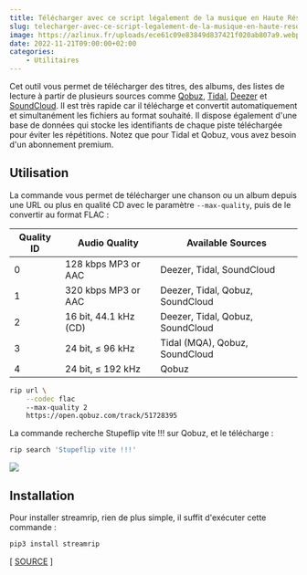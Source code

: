 ```yaml
---
title: Télécharger avec ce script légalement de la musique en Haute Résolution (Hi-Res) sur Qobuz
slug: telecharger-avec-ce-script-legalement-de-la-musique-en-haute-resolution-sur-qobuz
image: https://azlinux.fr/uploads/ece61c09e83849d837421f020ab807a9.webp
date: 2022-11-21T09:00:00+02:00
categories:
    - Utilitaires
---
```


Cet outil vous permet de télécharger des titres, des albums, des listes de lecture à partir de plusieurs sources comme [Qobuz](https://www.qobuz.com/), [Tidal](https://tidal.com/), [Deezer](https://www.deezer.com/) et [SoundCloud](https://soundcloud.com/). Il est très rapide car il télécharge et convertit automatiquement et simultanément les fichiers au format souhaité. Il dispose également d'une base de données qui stocke les identifiants de chaque piste téléchargée pour éviter les répétitions. Notez que pour Tidal et Qobuz, vous avez besoin d'un abonnement premium.

## Utilisation

La commande vous permet de télécharger une chanson ou un album depuis une URL ou plus en qualité CD avec le paramètre `--max-quality`, puis de le convertir au format FLAC :

| Quality ID | Audio Quality | Available Sources |
|---|---|---|
| 0 | 128 kbps MP3 or AAC | Deezer, Tidal, SoundCloud |
| 1 | 320 kbps MP3 or AAC | Deezer, Tidal, Qobuz, SoundCloud |
| 2 | 16 bit, 44.1 kHz (CD) | Deezer, Tidal, Qobuz, SoundCloud |
| 3 | 24 bit, ≤ 96 kHz | Tidal (MQA), Qobuz, SoundCloud |
| 4 | 24 bit, ≤ 192 kHz | Qobuz |

```bash
rip url \
    --codec flac
    --max-quality 2
    https://open.qobuz.com/track/51728395
``` 

La commande recherche Stupeflip vite !!! sur Qobuz, et le télécharge :

```bash
rip search 'Stupeflip vite !!!'
```

![](https://azlinux.fr/uploads/9cbec2dd73395bdb5bb76efdde6dab19.webp)

## Installation

Pour installer streamrip, rien de plus simple, il suffit d'exécuter cette commande :

```bash
pip3 install streamrip
```

[ [SOURCE](https://github.com/nathom/streamrip/) ]
